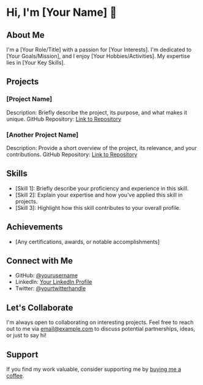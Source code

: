 # Hi, I'm [Your Name] 👋

## About Me

I'm a [Your Role/Title] with a passion for [Your Interests]. I'm dedicated to [Your Goals/Mission], and I enjoy [Your Hobbies/Activities]. My expertise lies in [Your Key Skills].

## Projects

### [Project Name]
Description: Briefly describe the project, its purpose, and what makes it unique.
GitHub Repository: [Link to Repository](https://github.com/yourusername/project-repo)

### [Another Project Name]
Description: Provide a short overview of the project, its relevance, and your contributions.
GitHub Repository: [Link to Repository](https://github.com/yourusername/project-repo)

## Skills

- [Skill 1]: Briefly describe your proficiency and experience in this skill.
- [Skill 2]: Explain your expertise and how you've applied this skill in projects.
- [Skill 3]: Highlight how this skill contributes to your overall profile.

## Achievements

- [Any certifications, awards, or notable accomplishments]

## Connect with Me

- GitHub: [@yourusername](https://github.com/yourusername)
- LinkedIn: [Your LinkedIn Profile](https://www.linkedin.com/in/yourusername)
- Twitter: [@yourtwitterhandle](https://twitter.com/yourtwitterhandle)

## Let's Collaborate

I'm always open to collaborating on interesting projects. Feel free to reach out to me via [email@example.com](mailto:email@example.com) to discuss potential partnerships, ideas, or just to say hi!

## Support

If you find my work valuable, consider supporting me by [buying me a coffee](https://www.buymeacoffee.com/yourusername).



